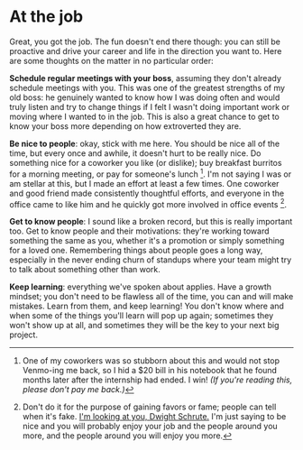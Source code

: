 # At the job

Great, you got the job. The fun doesn't end there though:
you can still be proactive and drive your career and life
in the direction you want to. Here are some thoughts on
the matter in no particular order:

**Schedule regular meetings with your boss**, assuming they don't
already schedule meetings with you. This was one of the greatest
strengths of my old boss: he genuinely wanted to know how I was
doing often and would truly listen and try to change things if I
felt I wasn't doing important work or moving where I wanted to
in the job. This is also a great chance to get to know your boss
more depending on how extroverted they are.

**Be nice to people**: okay, stick with me here. You should be nice
all of the time, but every once and awhile, it doesn't hurt to be
really nice. Do something nice for a coworker you like (or dislike);
buy breakfast burritos for a morning meeting, or pay for someone's lunch [^ref1].
I'm not saying I was or am stellar at this, but I made an effort at least a few
times. One coworker and good friend made consistently thoughtful efforts,
and everyone in the office came to like him and he quickly got more involved
in office events [^ref2].

**Get to know people**: I sound like a broken record, but this is really
important too. Get to know people and their motivations: they're working toward
something the same as you, whether it's a promotion or simply something for a loved one.
Remembering things about people goes a long way, especially in the never ending
churn of standups where your team might try to talk about something other than work.

**Keep learning**: everything we've spoken about applies. Have a growth mindset;
you don't need to be flawless all of the time, you can and will make mistakes. 
Learn from them, and keep learning! You don't know where and when some of the things
you'll learn will pop up again; sometimes they won't show up at all, and sometimes
they will be the key to your next big project.


[^ref1]: One of my coworkers was so stubborn about this and would not stop
Venmo-ing me back, so I hid a $20 bill in his notebook that he found months later
after the internship had ended. I win! *(If you're reading this, please don't
pay me back.)*

[^ref2]: Don't do it for the purpose of gaining favors or fame; people can tell when it's fake. [I'm looking at you, Dwight Schrute.](https://www.youtube.com/watch?v=HaK2P19sWHU&pp=ygUSZHdpZ2h0IGJhZ2VsIHNjZW5l) I'm just saying to be nice and you will probably
enjoy your job and the people around you more, and the people around you will enjoy you more.
